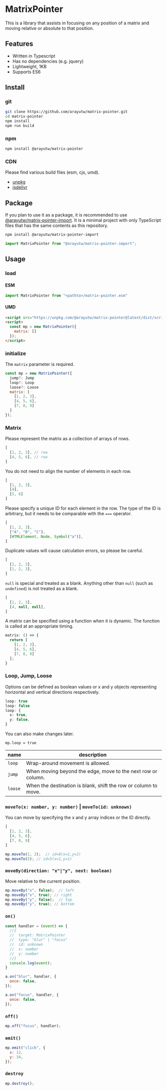 # MatrixPointer
This is a library that assists in focusing on any position of a matrix and moving relative or absolute to that position.

## Features
- Written in Typescript
- Has no dependencies (e.g. jquery)
- Lightweight, 1KB
- Supports ES6

## Install
### git
```bash
git clone https://github.com/arayutw/matrix-pointer.git
cd matrix-pointer
npm install
npm run build
```

### npm
```bash
npm install @arayutw/matrix-pointer
```

### CDN
Please find various build files (esm, cjs, umd).
- [unpkg](https://unpkg.com/browse/@arayutw/matrix-pointer/dist/scripts/)
- [jsdelivr](https://cdn.jsdelivr.net/npm/@arayutw/matrix-pointer@latest/dist/scripts/)


## Package
If you plan to use it as a package, it is recommended to use [@arayutw/matrix-pointer-import](https://www.npmjs.com/package/@arayutw/matrix-pointer-import?activeTab=code). It is a minimal project with only TypeScript files that has the same contents as this repository.

```bash
npm install @arayutw/matrix-pointer-import
```

```ts
import MatrixPointer from "@arayutw/matrix-pointer-import";
```

## Usage
### load
#### ESM
```js
import MatrixPointer from "<pathto>/matrix-pointer.esm"
```

#### UMD
```html
<script src="https://unpkg.com/@arayutw/matrix-pointer@latest/dist/scripts/matrix-pointer.js"></script>
<script>
  const mp = new MatrixPointer({
    matrix: []
  });
</script>
```

### initialize
The `matrix` parameter is required.
```js
const mp = new MatrixPointer({
  jump?: Jump
  loop?: Loop
  loose?: Loose
  matrix: [
    [1, 2, 3],
    [4, 5, 6],
    [7, 8, 9]
  ]
});
```

### Matrix
Please represent the matrix as a collection of arrays of rows.
```ts
[
  [1, 2, 3], // row
  [4, 5, 6], // row
]
```

You do not need to align the number of elements in each row.
```ts
[
  [1, 2, 3],
  [4],
  [5, 6]
]
```

Please specify a unique ID for each element in the row. The type of the ID is arbitrary, but it needs to be comparable with the `===` operator.
```ts
[
  [1, 2, 3],
  ["A", "B", "C"],
  [HTMLElement, Node, Symbol("a")],
]
```

Duplicate values will cause calculation errors, so please be careful.
```ts
[
  [1, 2, 3],
  [1, 2, 3],
]
```

`null` is special and treated as a blank. Anything other than `null` (such as `undefined`) is not treated as a blank.
```ts
[
  [1, 2, 3],
  [4, null, null],
]
```

A matrix can be specified using a function when it is dynamic.
The function is called at an appropriate timing.
```ts
matrix: () => {
  return [
    [1, 2, 3],
    [4, 5, 6],
    [7, 8, 9]
  ];
}
```

### Loop, Jump, Loose
Options can be defined as boolean values or x and y objects representing horizontal and vertical directions respectively.
```ts
loop: true
loop: false
loop: {
  x: true,
  y: false,
}
```

You can also make changes later.
```
mp.loop = true
```
| name | description |
| --- | --- |
| `loop` | Wrap-around movement is allowed. |
| `jump` | When moving beyond the edge, move to the next row or column. |
| `loose` | When the destination is blank, shift the row or column to move. |

### `moveTo(x: number, y: number)` | `moveTo(id: unknown)`
You can move by specifying the x and y array indices or the ID directly.
```ts
[
  [1, 2, 3],
  [4, 5, 6],
  [7, 8, 9]
]

mp.moveTo(1, 2);  // id=8(x=1,y=2)
mp.moveTo(5); // id=5(x=1,y=1)
```

### `moveBy(direction: "x"|"y", next: boolean)`
Move relative to the current position.
```ts
mp.moveBy("x", false);  // left
mp.moveBy("x", true); // right
mp.moveBy("y", false);  // top
mp.moveBy("y", true); // bottom
```

### `on()`
```js
const handler = (event) => {
  //{
  //  target: MatrixPointer
  //  type: "blur" | "focus"
  //  id: unknown
  //  x: number
  //  y: number
  //}
  console.log(event);
}

a.on("blur", handler, {
  once: false,
});

a.on("focus", handler, {
  once: false,
});
```

### `off()`
```js
mp.off("focus", handler);
```

### `emit()`
```js
mp.emit("click", {
  x: 12,
  y: 34,
});
```

### `destroy`
```js
mp.destroy();
```
